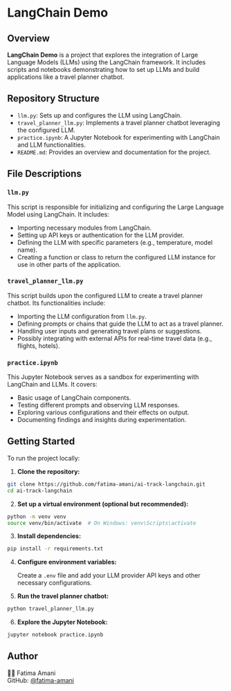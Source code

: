 # LangChain Demo

## Overview

**LangChain Demo** is a project that explores the integration of Large Language Models (LLMs) using the LangChain framework. It includes scripts and notebooks demonstrating how to set up LLMs and build applications like a travel planner chatbot.

## Repository Structure

* `llm.py`: Sets up and configures the LLM using LangChain.
* `travel_planner_llm.py`: Implements a travel planner chatbot leveraging the configured LLM.
* `practice.ipynb`: A Jupyter Notebook for experimenting with LangChain and LLM functionalities.
* `README.md`: Provides an overview and documentation for the project.

## File Descriptions

### `llm.py`

This script is responsible for initializing and configuring the Large Language Model using LangChain. It includes:

* Importing necessary modules from LangChain.
* Setting up API keys or authentication for the LLM provider.
* Defining the LLM with specific parameters (e.g., temperature, model name).
* Creating a function or class to return the configured LLM instance for use in other parts of the application.

### `travel_planner_llm.py`

This script builds upon the configured LLM to create a travel planner chatbot. Its functionalities include:

* Importing the LLM configuration from `llm.py`.
* Defining prompts or chains that guide the LLM to act as a travel planner.
* Handling user inputs and generating travel plans or suggestions.
* Possibly integrating with external APIs for real-time travel data (e.g., flights, hotels).

### `practice.ipynb`

This Jupyter Notebook serves as a sandbox for experimenting with LangChain and LLMs. It covers:

* Basic usage of LangChain components.
* Testing different prompts and observing LLM responses.
* Exploring various configurations and their effects on output.
* Documenting findings and insights during experimentation.

## Getting Started

To run the project locally:

1. **Clone the repository:**

```bash
git clone https://github.com/fatima-amani/ai-track-langchain.git
cd ai-track-langchain
```

2. **Set up a virtual environment (optional but recommended):**

```bash
python -m venv venv
source venv/bin/activate  # On Windows: venv\Scripts\activate
```

3. **Install dependencies:**

```bash
pip install -r requirements.txt
```

4. **Configure environment variables:**
   
   Create a `.env` file and add your LLM provider API keys and other necessary configurations.

5. **Run the travel planner chatbot:**

```bash
python travel_planner_llm.py
```

6. **Explore the Jupyter Notebook:**

```bash
jupyter notebook practice.ipynb
```

## Author

👩‍💻 Fatima Amani  
GitHub: [@fatima-amani](https://github.com/fatima-amani)
